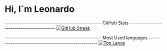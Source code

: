 # Hi, I´m Leonardo

------------------------------------------------ GitHub Stats -----------------------------------------
[![GitHub Streak](http://github-readme-streak-stats.herokuapp.com?user=LeonardoCarvalho01&theme=dark&background=000000)](https://git.io/streak-stats)

------------------------------------------------ Most Used languages ----------------------------------------------------
[![Top Langs](https://github-readme-stats.vercel.app/api/top-langs/?username=LeonardoCarvalho01&layout=compact&theme=vision-friendly-dark)](https://github.com/anuraghazra/github-readme-stats)


